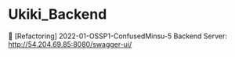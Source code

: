 # Ukiki_Backend
🔨 [Refactoring] 2022-01-OSSP1-ConfusedMinsu-5 Backend 
Server: http://54.204.69.85:8080/swagger-ui/
